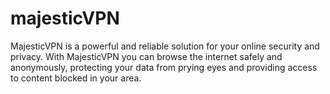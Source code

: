 # majesticVPN
MajesticVPN is a powerful and reliable solution for your online security and privacy. With MajesticVPN you can browse the internet safely and anonymously, protecting your data from prying eyes and providing access to content blocked in your area.
